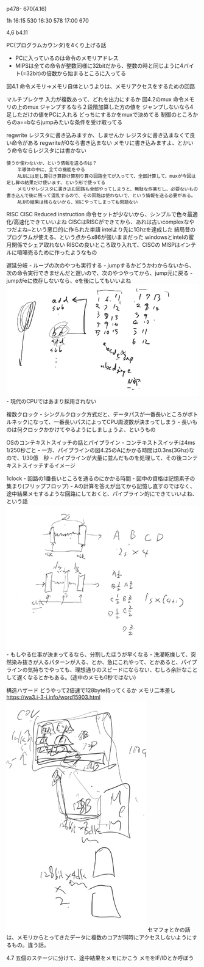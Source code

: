 p478- 670(4.16)

1h
16:15 530
16:30 578
17:00 670

 4,6  b4.11



PC(プログラムカウンタ)を4くり上げる話
- PCに入っているのは命令のメモリアドレス 
- MIPSは全ての命令が整数同様に32bitだから、整数の時と同じように4バイト(=32bit)の倍数から始まるところに入ってる


図4.1
命令メモリ→メモリ自体というよりは、メモリアクセスをするための回路

マルチプレクサ
    入力が複数あって、どれを出力にするか
    図4.2のmux
    命令メモリの上のmux
        ジャンプするなら２段階加算した方の値を
        ジャンプしないなら4足しただけの値をPCに入れる
        どっちにするかをmuxで決めてる
        制御のところからのa==bならjumpみたいな条件を受け取ってる

regwrite
    レジスタに書き込みますか、しませんか
    レジスタに書き込まなくて良い命令がある
    regwriteが0なら書き込まない
    メモリに書き込みますよ、とかいう命令ならレジスタには書かない

    使うか使わないか、という情報を送るのは？
        半導体の中に、全ての機能をやる
        ALUには足し算引き算掛け算割り算の回路全てが入ってて、全部計算して、muxが今回は足し算の結果だけ使います、という形で使ってる
        メモリやレジスタに書き込む回路も全部やってしまうと、無駄な作業だし、必要ないもの書き込んで後に残って混乱するので、その回路は使わないで、という情報を送る必要がある。
        ALUの結果は残らないから、別にやってしまっても問題ない

RISC CISC
    Reduced instruction
        命令セットが少ないから、シンプルで色々最適化/高速化できていいよね
        CISCはRISCができてから、あれは古いcomplexなやつだよね~という悪口的に作られた単語
        intelより先に1Ghzを達成した
        結局昔のプログラムが使える、という点からx86が強いままだった
        windowsとintelの蜜月関係でシェア取れない
        RISCの良いところ取り入れて、CISCの
        MISPはインテルに喧嘩売るために作ったようなもの


遅延分岐
    - ループの次のやつも実行する
    - jumpするかどうかわからないから、次の命令実行できませんだと遅いので、次のやつやってから、jump元に戻る
    - jumpがeに依存しないなら、eを後にしてもいいよね
    ![alt text](image.png)
    - 現代のCPUではあまり採用されない

複数クロック
    - シングルクロック方式だと、データパスが一番長いところがボトルネックになって、一番長いパスによってCPU周波数が決まってしまう
    - 長いものは何クロックかかけてやるようにしましょうよ、というもの



OSのコンテキストスイッチの話とパイプライン
    - コンテキストスイッチは4ms　1/250秒ごと
    - 一方、パイプラインの図4.25のAにかかる時間は0.3ns(3Ghz)なので、1/30億　秒
    - パイプラインが大量に並んだものを処理して、その後コンテキストスイッチするイメージ


1clock
    - 回路の1番長いところを通るのにかかる時間
    - 図中の資格は記憶素子の集まり(フリップフロップ)
    - Aの計算を答えが出てから記憶し直すのではなく、途中結果メモするような回路にしておくと、パイプライン的にできていいよね、という話
    ![alt text](image-1.png)
    - もしやる仕事が決まってるなら、分割したほうが早くなる
        - 洗濯乾燥して、突然染み抜きが入るパターンが入る、とか、急にこれやって、とかあると、パイプラインの気持ちでやっても、理想通りのスピードにならない、むしろ余計なことして遅くなるとかもある。(途中のメモも0秒ではない)


構造ハザード
どうやって2倍速で128byte持ってくるか
メモリ二本差し
https://wa3.i-3-i.info/word15903.html
![alt text](image-2.png)
セマフォとかの話は、メモリからとってきたデータに複数のコアが同時にアクセスしないようにするもの。違う話。

4.7
五個のステージに分けて、途中結果をメモにかこう
メモをIF/IDとか呼ぼう
